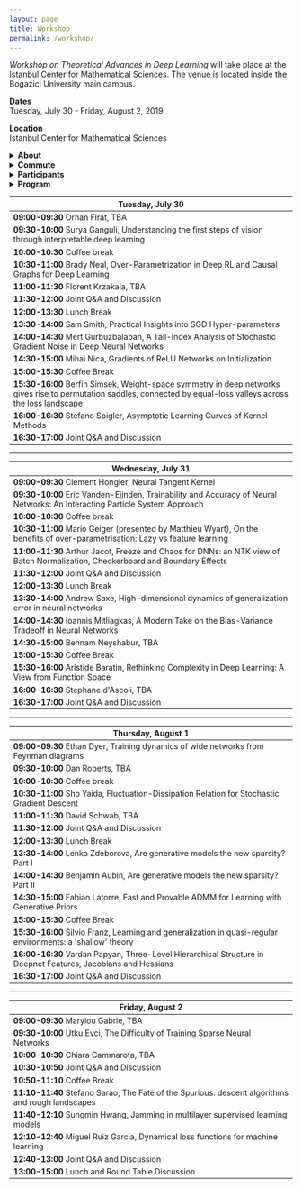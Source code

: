 ```yaml
---
layout: page
title: Workshop
permalink: /workshop/
---
```


_Workshop on Theoretical Advances in Deep Learning_ will take place at the Istanbul Center for Mathematical Sciences. The venue is located inside the Bogazici University main campus.   

**Dates**  
Tuesday, July 30 - Friday, August 2, 2019   

**Location**  
Istanbul Center for Mathematical Sciences

<details>
    <summary>
        <b>
            About
        </b>
    </summary>
    <p markdown="1">  

        __Abstract:__ During the past few years, differentiable programming as a paradigm of deep learning provided cutting edge applications of machine learning in large scale problems in wide areas covering vision, speech, translation, and various autonomous machines. However, the success rate of working models is much faster than the scientific progress on understanding the working principles of such systems. More recently, theoretical developments shed some light on the inner workings of toy models on simple tasks, yet the community is still missing theoretical results that have strong predictive power on what to expect from large scale models on complex tasks and how to design them to improve their performance. In an attempt to move towards deeper understanding, we aim to bring together a group of researchers interested in the theoretical understanding of deep learning. The workshop is devoted to reviewing the most recent literature to bring everyone at the same level in terms of our current understanding, further, we will discuss theoretical challenges and propose ways to move forward. We will also devote one day of the workshop to interact with the local machine learning community that will include an opportunity for interested advanced students to introduce themselves and we will have a public lecture covering current trends in machine learning.  

    </p>
    <p>
        <p><strong>Topics:</strong></p>
        <ul>
        <li>Toy models that exhibit characteristic features of large scale systems  </li>
        <li>Scaling laws of neural networks with their degrees of freedom  </li>
        <li>Algorithmic effects and regularization in training neural networks  </li>
        <li>The role of the structure in data and teacher-student networks  </li>
        <li>Limiting behavior of simple models  </li>
        <li>Statistical physics approach to neural networks implications and its limits  </li> 
        <li>The role of priors on the performance of models </li>
        </ul>
    </p>
</details>

<details>
    <summary>
        <b markdown="1">
            Commute
        </b>
    </summary>
    <p markdown="1">  

        The subway station next to the campus is [Bogazici Universitesi Istasyonu](https://goo.gl/maps/VrC42pG9vi7u2vpW9). It is the last stop on line M6. Take line M2 (goes through Taksim) and transfer at the station called **Levent** (you can't miss it!).

        Commute to Bogazici University South Campus  
        ![commute](/assets/images/map1-.jpg)
        Closer look at the South Campus  
        ![campus](/assets/images/map2-.jpg)
        Zooming in on IMBM  
        ![venue](/assets/images/map3-.jpg)
       
    </p>
</details>


<details>
    <summary>
        <b markdown="1">
            Participants
        </b>
    </summary>
    <p>  
    <ul>
        <li>Ethem Alpaydin, Ozyegin University  </li>

        <li>Anima Anandkumar, Caltech &amp; NVIDIA  </li>

        <li>Benjamin Aubin, ENS  </li>

        <li>Aristide Baratin, MILA  </li>

        <li>David Belius, University of Basel  </li>

        <li>&dagger;Giulio Biroli, ENS  </li>

        <li>Chiara Cammarota, King's College London  </li>

        <li>Stephane d'Ascoli, ENS  </li>

        <li>Ethan Dyer, Google  </li>

        <li>Alp Eden, Bogazici University (retired)  </li>

        <li>Utku Evci, Google  </li>
        
        <li>Chiara Facciola, MOX - Politecnico di Milano  </li>

        <li>Orhan Firat, Google   </li>

        <li>Silvio Franz, Universite Paris-Sud  </li>

        <li>Marylou Gabrie, ENS  </li>

        <li>Surya Ganguli, Stanford   </li>
        
        <li>*Mario Geiger, EPFL  </li>

        <li>Caglar Gulcehre, DeepMind  (over VC) </li>

        <li>Mert Gurbuzbalaban, Rutgers Business School  </li>

        <li>Clement Hongler, EPFL  </li>

        <li>Sungmin Hwang, LPTMS  </li>

        <li>Melih Iseri, USC </li>  

        <li>Duygu Islakoglu, Koc University  </li>

        <li>Arthur Jacot, EPFL  </li>

        <li>Mehmet Kiral, Sophia University  </li>

        <li>Florent Krzakala, ENS  </li>

        <li>Fabian Latorre, EPFL  </li>

        <li>Ioannis Mitliagkas, MILA  </li>

        <li>Muhittin Mungan, Uni Bonn  </li>

        <li>Brady Neal, MILA  </li>

        <li>Behnam Neyshabur, NYU  </li>

        <li>Mihai Nica, University of Toronto  </li>

        <li>Ekin Ozman, Bogazici University  </li>

        <li>Vardan Papyan, Stanford  </li>

        <li>Dan Roberts, Diffeo Labs  </li>

        <li>Miguel Ruiz Garcia, University of Pennsylvania  </li>

        <li>&dagger;Levent Sagun, EPFL   </li>

        <li>Stefano Sarao, CEA   </li>

        <li>Andrew Saxe, University of Oxford  </li>

        <li>Berrenur Saylam, Bogazici University  </li>

        <li>David Schwab, CUNY  </li>

        <li>Berfin Simsek, EPFL  </li>

        <li>Sam Smith, DeepMind  </li>

        <li>Stefano Spigler, EPFL  </li>

        <li>Eric Vanden-Eijnden, NYU  </li>

        <li>&dagger;Matthieu Wyart, EPFL  </li>

        <li>Sho Yaida, Facebook AI  </li>

        <li>Lenka Zdeborova, CEA <br/>
        &dagger;: Organizers, *: To be confirmed</li>
    </ul>
    </p>
</details>



<details>
    <summary>
        <b markdown="1">
            Program
        </b>
    </summary>
    <p>  
        <table>
            <thead>
                <tr>
                    <th>Time</th>
                    <th style="text-align:left">Event</th>
                </tr>
            </thead>
            <tbody>
                <tr>
                    <td>9:00-10:30</td>
                    <td style="text-align:left">Session 1</td>
                </tr>
                <tr>
                    <td>10:30-11:00</td>
                    <td style="text-align:left">Coffee Break</td>
                </tr>
                <tr>
                    <td>11:00-12:00</td>
                    <td style="text-align:left">Session 2</td>
                </tr>
                <tr>
                    <td>12:00-13:30</td>
                    <td style="text-align:left">Lunch Break</td>
                </tr>
                <tr>
                    <td>13:30-15:00</td>
                    <td style="text-align:left">Session 3</td>
                </tr>
                <tr>
                    <td>15:00-15:30</td>
                    <td style="text-align:left">Coffee Break</td>
                </tr>
                <tr>
                    <td>15:30-16:30</td>
                    <td style="text-align:left">Session 4</td>
                </tr>
            </tbody>
        </table>
        <p>Each session will include back-to-back 30-minute talks (25 + 5 for questions). During after hours and weekends, the venue will be available for informal discussions. The detailed schedule will be available soon.  </p>
    </p>
</details>  


| Tuesday, July 30   |
|--------|
| **09:00-09:30** Orhan Firat, TBA |
| **09:30-10:00** Surya Ganguli, Understanding the first steps of vision through interpretable deep learning |
| **10:00-10:30** Coffee break |
| **10:30-11:00** Brady Neal, Over-Parametrization in Deep RL and Causal Graphs for Deep Learning |
| **11:00-11:30** Florent Krzakala, TBA |
| **11:30-12:00** Joint Q&A and Discussion |
| **12:00-13:30** Lunch Break |
| **13:30-14:00** Sam Smith, Practical Insights into SGD Hyper-parameters |
| **14:00-14:30** Mert Gurbuzbalaban, A Tail-Index Analysis of Stochastic Gradient Noise in Deep Neural Networks |
| **14:30-15:00** Mihai Nica, Gradients of ReLU Networks on Initialization  |
| **15:00-15:30** Coffee Break |
| **15:30-16:00** Berfin Simsek, Weight-space symmetry in deep networks gives rise to permutation saddles, connected by equal-loss valleys across the loss landscape |
| **16:00-16:30** Stefano Spigler, Asymptotic Learning Curves of Kernel Methods |
| **16:30-17:00** Joint Q&A and Discussion |

---

|Wednesday, July 31|
|------- |
|**09:00-09:30** Clement Hongler, Neural Tangent Kernel|
|**09:30-10:00** Eric Vanden-Eijnden, Trainability and Accuracy of Neural Networks: An Interacting Particle System Approach|
|**10:00-10:30** Coffee break|
|**10:30-11:00** Mario Geiger (presented by Matthieu Wyart), On the benefits of over-parametrisation: Lazy vs feature learning|
|**11:00-11:30** Arthur Jacot, Freeze and Chaos for DNNs: an NTK view of Batch Normalization, Checkerboard and Boundary Effects|
|**11:30-12:00** Joint Q&A and Discussion|
|**12:00-13:30** Lunch Break|
|**13:30-14:00** Andrew Saxe, High-dimensional dynamics of generalization error in neural networks|
|**14:00-14:30** Ioannis Mitliagkas, A Modern Take on the Bias-Variance Tradeoff in Neural Networks|
|**14:30-15:00** Behnam Neyshabur, TBA|
|**15:00-15:30** Coffee Break|
|**15:30-16:00** Aristide Baratin, Rethinking Complexity in Deep Learning: A View from Function Space|
|**16:00-16:30** Stephane d'Ascoli, TBA|
|**16:30-17:00** Joint Q&A and Discussion|

--- 

|Thursday, August 1|
|------- |
|**09:00-09:30** Ethan Dyer, Training dynamics of wide networks from Feynman diagrams |
|**09:30-10:00** Dan Roberts, TBA |
|**10:00-10:30** Coffee break|
|**10:30-11:00** Sho Yaida, Fluctuation-Dissipation Relation for Stochastic Gradient Descent |
|**11:00-11:30** David Schwab, TBA |
|**11:30-12:00** Joint Q&A and Discussion|
|**12:00-13:30** Lunch Break|
|**13:30-14:00** Lenka Zdeborova, Are generative models the new sparsity? Part I |
|**14:00-14:30** Benjamin Aubin, Are generative models the new sparsity? Part II |
|**14:30-15:00** Fabian Latorre, Fast and Provable ADMM for Learning with Generative Priors |
|**15:00-15:30** Coffee Break|
|**15:30-16:00** Silvio Franz, Learning and generalization in quasi-regular environments: a 'shallow' theory |
|**16:00-16:30** Vardan Papyan, Three-Level Hierarchical Structure in Deepnet Features, Jacobians and Hessians |
|**16:30-17:00** Joint Q&A and Discussion|

---

|Friday, August 2|
|------- |
|**09:00-09:30** Marylou Gabrie, TBA |
|**09:30-10:00** Utku Evci, The Difficulty of Training Sparse Neural Networks |
|**10:00-10:30** Chiara Cammarota, TBA|
|**10:30-10:50** Joint Q&A and Discussion|
|**10:50-11:10** Coffee Break|
|**11:10-11:40** Stefano Sarao, The Fate of the Spurious: descent algorithms and rough landscapes |
|**11:40-12:10** Sungmin Hwang, Jamming in multilayer supervised learning models |
|**12:10-12:40** Miguel Ruiz Garcia, Dynamical loss functions for machine learning |
|**12:40-13:00** Joint Q&A and Discussion|
|**13:00-15:00** Lunch and Round Table Discussion |

